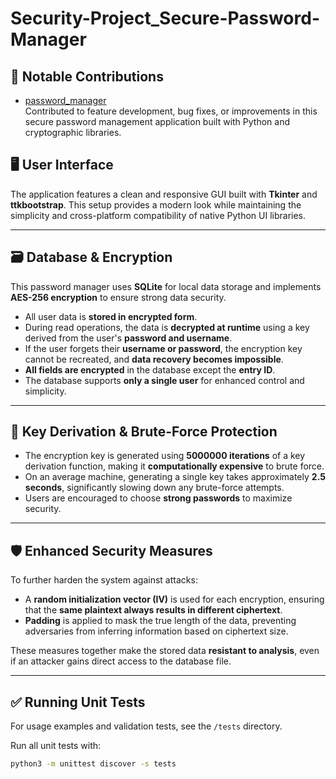 # Security-Project_Secure-Password-Manager

## 🔐 Notable Contributions

- [password_manager](https://github.com/jannepetter/password_manager)  
  Contributed to feature development, bug fixes, or improvements in this secure password management application built with Python and cryptographic libraries.
## 🖥️ User Interface

The application features a clean and responsive GUI built with **Tkinter** and **ttkbootstrap**. This setup provides a modern look while maintaining the simplicity and cross-platform compatibility of native Python UI libraries.

---

## 🗃️ Database & Encryption

This password manager uses **SQLite** for local data storage and implements **AES-256 encryption** to ensure strong data security.

- All user data is **stored in encrypted form**.
- During read operations, the data is **decrypted at runtime** using a key derived from the user's **password and username**.
- If the user forgets their **username or password**, the encryption key cannot be recreated, and **data recovery becomes impossible**.
- **All fields are encrypted** in the database except the **entry ID**.
- The database supports **only a single user** for enhanced control and simplicity.

---

## 🔐 Key Derivation & Brute-Force Protection

- The encryption key is generated using **5000000 iterations** of a key derivation function, making it **computationally expensive** to brute force.
- On an average machine, generating a single key takes approximately **2.5 seconds**, significantly slowing down any brute-force attempts.
- Users are encouraged to choose **strong passwords** to maximize security.

---

## 🛡️ Enhanced Security Measures

To further harden the system against attacks:

- A **random initialization vector (IV)** is used for each encryption, ensuring that the **same plaintext always results in different ciphertext**.
- **Padding** is applied to mask the true length of the data, preventing adversaries from inferring information based on ciphertext size.

These measures together make the stored data **resistant to analysis**, even if an attacker gains direct access to the database file.

---

## ✅ Running Unit Tests

For usage examples and validation tests, see the `/tests` directory.

Run all unit tests with:

```bash
python3 -m unittest discover -s tests

